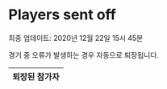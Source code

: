 # Players sent off
최종 업데이트: 2020년 12월 22일 15시 45분


경기 중 오류가 발생하는 경우 자동으로 퇴장됩니다.


| 퇴장된 참가자 |
|:---:|
